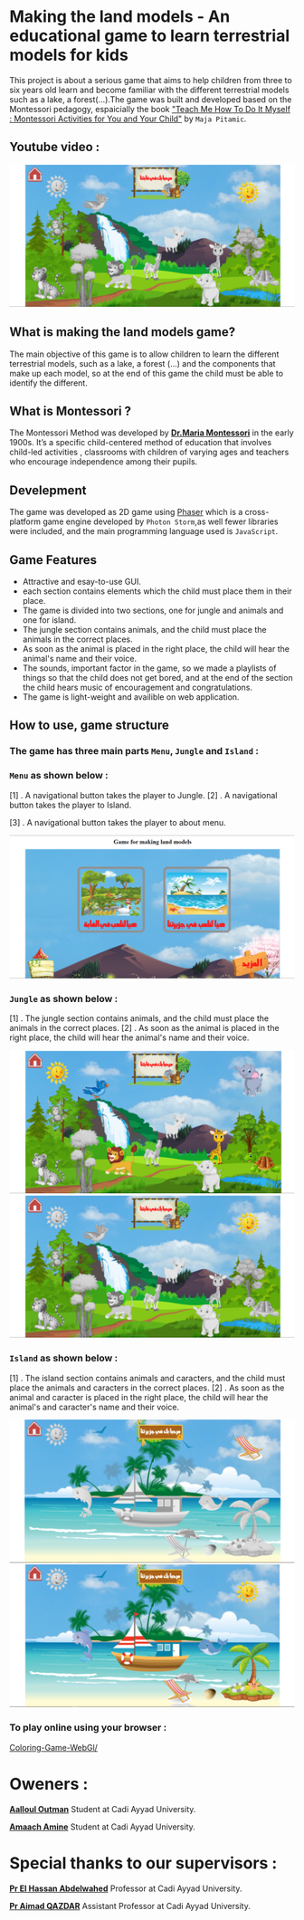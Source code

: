 # Making the land models - An educational game to learn terrestrial models for kids
This project is about a serious game that aims to help children from three to six years old learn and become familiar with the different terrestrial models such as a lake, a forest(...).The game was built and developed based on the Montessori pedagogy, espaicially the book ["Teach Me How To Do It Myself : Montessori Activities for You and Your Child"](https://www.amazon.com/Teach-Me-Myself-Montessori-Activities/dp/0764127896) by `Maja Pitamic`.

## Youtube video :

[![Menu](https://github.com/OtmanAalloul/Making-Land-Models/blob/master/ScreenShots/Jungle02.png?raw=true)](https://www.youtube.com/watch?v=P-AkPWA6io4&t=38s)


## What is making the land models game?
The main objective of this game is to allow children to learn the different terrestrial models, such as a lake, a forest (…) and the components that make up each model, so at the end of this game the child must be able to identify the different.

## What is Montessori ?
The Montessori Method was developed by **[Dr.Maria Montessori](https://en.wikipedia.org/wiki/Maria_Montessori)** in the early 1900s. It’s a specific child-centered method of education that involves child-led activities , classrooms with children of varying ages and teachers who encourage independence among their pupils.

## Develepment
The game was developed as 2D game using [Phaser](https://en.wikipedia.org/wiki/Phaser_(game_framework)) which is a cross-platform game engine developed by `Photon Storm`,as well fewer libraries were included, and the main programming language used is `JavaScript`.

## Game Features
- Attractive and esay-to-use GUI.
- each section contains elements which the child must place them in their place.
- The game is divided into two sections, one for jungle and animals and one for island.
- The jungle section contains animals, and the child must place the animals in the correct places.
- As soon as the animal is placed in the right place, the child will hear the animal's name and their voice.
- The sounds, important factor in the game, so we made a playlists of things so that the child does not get bored, and at the end of the section the child hears music of encouragement and congratulations.
- The game is light-weight and availible on web application.

## How to use, game structure

### The game has three main parts `Menu`, `Jungle` and `Island` :

### `Menu` as shown below :


[1] . A navigational button takes the player to Jungle. [2] . A navigational button takes the player to Island.

[3] . A navigational button takes the player to about menu.

[![Menu](https://github.com/OtmanAalloul/Making-Land-Models/blob/master/ScreenShots/Menu.png?raw=true)](https://github.com/OtmanAalloul/Making-Land-Models/blob/master/ScreenShots/Menu.png)

### `Jungle` as shown below :

[1] . The jungle section contains animals, and the child must place the animals in the correct places.
[2] . As soon as the animal is placed in the right place, the child will hear the animal's name and their voice.

[![Menu](https://github.com/OtmanAalloul/Making-Land-Models/blob/master/ScreenShots/Jungle01.png?raw=true)](https://github.com/OtmanAalloul/Making-Land-Models/blob/master/ScreenShots/Jungle01.png)
[![Menu](https://github.com/OtmanAalloul/Making-Land-Models/blob/master/ScreenShots/Jungle02.png?raw=true)](https://github.com/OtmanAalloul/Making-Land-Models/blob/master/ScreenShots/Jungle02.png)

### `Island` as shown below :

[1] . The island section contains animals and caracters, and the child must place the animals and caracters in the correct places.
[2] . As soon as the animal and caracter is placed in the right place, the child will hear the animal's and caracter's name and their voice.

[![Menu](https://github.com/OtmanAalloul/Making-Land-Models/blob/master/ScreenShots/Island01.PNG?raw=true)](https://github.com/OtmanAalloul/Making-Land-Models/blob/master/ScreenShots/Island01.PNG)
[![Menu](https://github.com/OtmanAalloul/Making-Land-Models/blob/master/ScreenShots/Island02.PNG?raw=true)](https://github.com/OtmanAalloul/Making-Land-Models/blob/master/ScreenShots/Island02.PNG)


### To play online using your browser : 

[Coloring-Game-WebGl/](https://otmanaalloul.github.io/Making-Land-Models/)


# Oweners :

**[Aalloul Outman](https://www.linkedin.com/in/outmane-aalloul-39860814b/)** Student at Cadi Ayyad University. 


**[Amaach Amine](https://www.linkedin.com/in/amine-amaach/)** Student at Cadi Ayyad University.

# Special thanks to our supervisors :

**[Pr El Hassan Abdelwahed](https://www.linkedin.com/in/el-hassan-abdelwahed-88403320/)** Professor at Cadi Ayyad University.


**[Pr Aimad QAZDAR](https://www.linkedin.com/in/aimad-qazdar-2957181a/)** Assistant Professor at Cadi Ayyad University.
